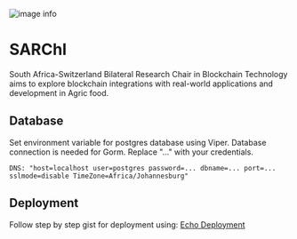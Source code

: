 ![image info](https://blockchain.uj.ac.za/static/images/main-logo.png)

# SARChI
South Africa-Switzerland Bilateral Research Chair in Blockchain Technology aims to explore blockchain integrations with real-world applications and development in Agric food.

## Database
Set environment variable for postgres database using Viper. Database connection is needed for Gorm. Replace "..." with your credentials.

`
DNS: "host=localhost user=postgres password=... dbname=... port=... sslmode=disable TimeZone=Africa/Johannesburg"
`

## Deployment
Follow step by step gist for deployment using: [Echo Deployment](https://gist.github.com/ujblockchain/9152d51a574791ed95b7e4a39ae83a18)